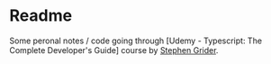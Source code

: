 Readme
======

Some peronal notes / code going through [Udemy - Typescript: The Complete
Developer's Guide] course by [Stephen
Grider](https://www.udemy.com/user/sgslo/).
